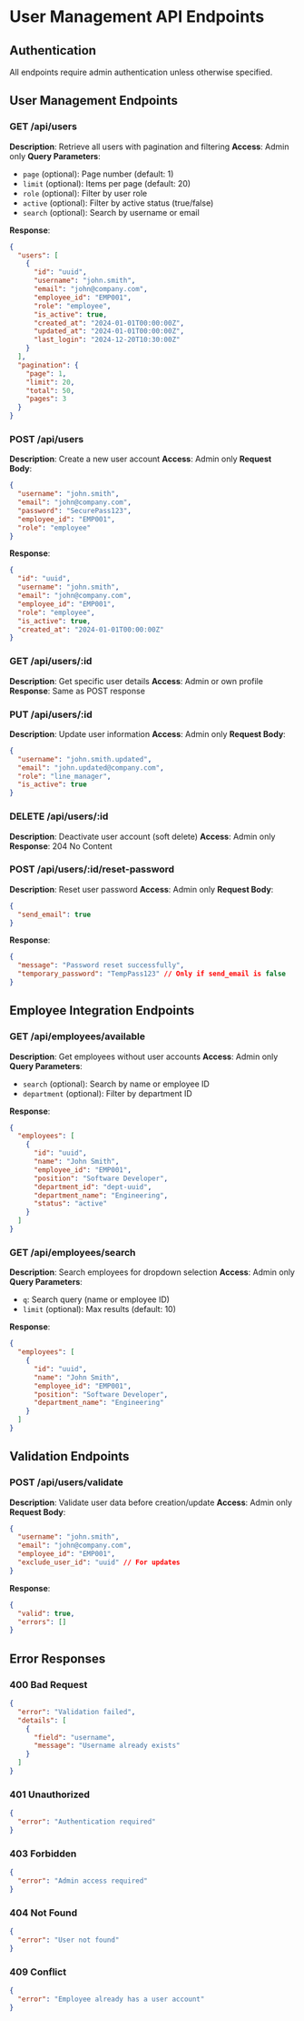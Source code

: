 # User Management API Endpoints

## Authentication
All endpoints require admin authentication unless otherwise specified.

## User Management Endpoints

### GET /api/users
**Description**: Retrieve all users with pagination and filtering
**Access**: Admin only
**Query Parameters**:
- `page` (optional): Page number (default: 1)
- `limit` (optional): Items per page (default: 20)
- `role` (optional): Filter by user role
- `active` (optional): Filter by active status (true/false)
- `search` (optional): Search by username or email

**Response**:
```json
{
  "users": [
    {
      "id": "uuid",
      "username": "john.smith",
      "email": "john@company.com",
      "employee_id": "EMP001",
      "role": "employee",
      "is_active": true,
      "created_at": "2024-01-01T00:00:00Z",
      "updated_at": "2024-01-01T00:00:00Z",
      "last_login": "2024-12-20T10:30:00Z"
    }
  ],
  "pagination": {
    "page": 1,
    "limit": 20,
    "total": 50,
    "pages": 3
  }
}
```

### POST /api/users
**Description**: Create a new user account
**Access**: Admin only
**Request Body**:
```json
{
  "username": "john.smith",
  "email": "john@company.com",
  "password": "SecurePass123",
  "employee_id": "EMP001",
  "role": "employee"
}
```

**Response**:
```json
{
  "id": "uuid",
  "username": "john.smith",
  "email": "john@company.com",
  "employee_id": "EMP001",
  "role": "employee",
  "is_active": true,
  "created_at": "2024-01-01T00:00:00Z"
}
```

### GET /api/users/:id
**Description**: Get specific user details
**Access**: Admin or own profile
**Response**: Same as POST response

### PUT /api/users/:id
**Description**: Update user information
**Access**: Admin only
**Request Body**:
```json
{
  "username": "john.smith.updated",
  "email": "john.updated@company.com",
  "role": "line_manager",
  "is_active": true
}
```

### DELETE /api/users/:id
**Description**: Deactivate user account (soft delete)
**Access**: Admin only
**Response**: 204 No Content

### POST /api/users/:id/reset-password
**Description**: Reset user password
**Access**: Admin only
**Request Body**:
```json
{
  "send_email": true
}
```

**Response**:
```json
{
  "message": "Password reset successfully",
  "temporary_password": "TempPass123" // Only if send_email is false
}
```

## Employee Integration Endpoints

### GET /api/employees/available
**Description**: Get employees without user accounts
**Access**: Admin only
**Query Parameters**:
- `search` (optional): Search by name or employee ID
- `department` (optional): Filter by department ID

**Response**:
```json
{
  "employees": [
    {
      "id": "uuid",
      "name": "John Smith",
      "employee_id": "EMP001",
      "position": "Software Developer",
      "department_id": "dept-uuid",
      "department_name": "Engineering",
      "status": "active"
    }
  ]
}
```

### GET /api/employees/search
**Description**: Search employees for dropdown selection
**Access**: Admin only
**Query Parameters**:
- `q`: Search query (name or employee ID)
- `limit` (optional): Max results (default: 10)

**Response**:
```json
{
  "employees": [
    {
      "id": "uuid",
      "name": "John Smith",
      "employee_id": "EMP001",
      "position": "Software Developer",
      "department_name": "Engineering"
    }
  ]
}
```

## Validation Endpoints

### POST /api/users/validate
**Description**: Validate user data before creation/update
**Access**: Admin only
**Request Body**:
```json
{
  "username": "john.smith",
  "email": "john@company.com",
  "employee_id": "EMP001",
  "exclude_user_id": "uuid" // For updates
}
```

**Response**:
```json
{
  "valid": true,
  "errors": []
}
```

## Error Responses

### 400 Bad Request
```json
{
  "error": "Validation failed",
  "details": [
    {
      "field": "username",
      "message": "Username already exists"
    }
  ]
}
```

### 401 Unauthorized
```json
{
  "error": "Authentication required"
}
```

### 403 Forbidden
```json
{
  "error": "Admin access required"
}
```

### 404 Not Found
```json
{
  "error": "User not found"
}
```

### 409 Conflict
```json
{
  "error": "Employee already has a user account"
}
```